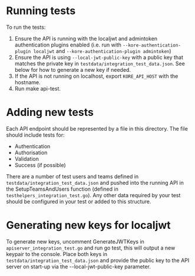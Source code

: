 Running tests
=============

To run the tests:

1. Ensure the API is running with the localjwt and admintoken authentication plugins 
   enabled (i.e. run with `--kore-authentication-plugin localjwt` and 
   `--kore-authentication-plugin admintoken`)
2. Ensure the API is using `--local-jwt-public-key` with a public key that 
   matches the private key in `testdata/integration_test_data.json`. See below for how to generate a new
   key if needed.
3. If the API is not running on localhost, export `KORE_API_HOST` with the hostname.
3. Run make api-test.

Adding new tests
================

Each API endpoint should be represented by a file in this directory. The file should include tests for:

* Authentication
* Authorisation
* Validation
* Success (if possible)

There are a number of test users and teams defined in `testdata/integration_test_data.json` and pushed into
the running API in the SetupTeamsAndUsers function (defined in `testhelpers_integration_test.go`). Any other 
data required by your test should be configured in your test or added to this structure.

Generating new keys for localjwt
================================

To generate new keys, uncomment GenerateJWTKeys in `apiserver_integration_test.go` and run go test, this 
will output a new keypair to the console. Place both keys in `testdata/integration_test_data.json` and provide the 
public key to the API server on start-up via the --local-jwt-public-key parameter.